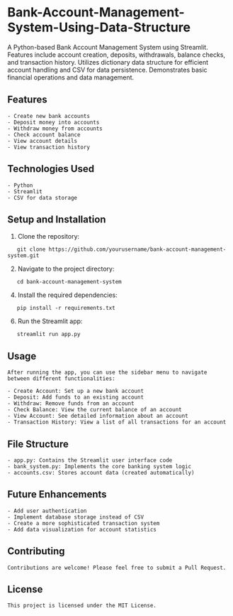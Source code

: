 # Bank-Account-Management-System-Using-Data-Structure

A Python-based Bank Account Management System using Streamlit. Features include account creation, deposits, withdrawals, balance checks, and transaction history. Utilizes dictionary data structure for efficient account handling and CSV for data persistence. Demonstrates basic financial operations and data management.

## Features

```
- Create new bank accounts
- Deposit money into accounts
- Withdraw money from accounts
- Check account balance
- View account details
- View transaction history
```

## Technologies Used

```
- Python
- Streamlit
- CSV for data storage
```

## Setup and Installation


1. Clone the repository:
```
   git clone https://github.com/yourusername/bank-account-management-system.git
```
2. Navigate to the project directory:
```
   cd bank-account-management-system
```
4. Install the required dependencies:
```
   pip install -r requirements.txt
```
6. Run the Streamlit app:
```
   streamlit run app.py
```

## Usage

```
After running the app, you can use the sidebar menu to navigate between different functionalities:

- Create Account: Set up a new bank account
- Deposit: Add funds to an existing account
- Withdraw: Remove funds from an account
- Check Balance: View the current balance of an account
- View Account: See detailed information about an account
- Transaction History: View a list of all transactions for an account
```

## File Structure

```
- app.py: Contains the Streamlit user interface code
- bank_system.py: Implements the core banking system logic
- accounts.csv: Stores account data (created automatically)
```

## Future Enhancements

```
- Add user authentication
- Implement database storage instead of CSV
- Create a more sophisticated transaction system
- Add data visualization for account statistics
```

## Contributing

```
Contributions are welcome! Please feel free to submit a Pull Request.
```

## License

```
This project is licensed under the MIT License.
```
